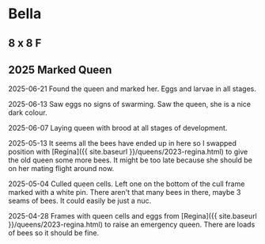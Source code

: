 # Bella

## 8 x 8 F

## 2025 Marked Queen

2025-06-21 Found the queen and marked her.  Eggs and larvae in all stages.

2025-06-13 Saw eggs no signs of swarming.  Saw the queen, she is a nice dark colour.

2025-06-07 Laying queen with brood at all stages of development.

2025-05-13 It seems all the bees have ended up in here so I swapped position with [Regina]({{ site.baseurl }}/queens/2023-regina.html) to give the old queen some more bees.  It might be too late because she should be on her mating flight around now.

2025-05-04 Culled queen cells.  Left one on the bottom of the cull frame marked with a white pin.  There aren't that many bees in there, maybe 3 seams of bees.  It could easily be just a nuc.

2025-04-28 Frames with queen cells and eggs from [Regina]({{ site.baseurl }}/queens/2023-regina.html) to raise an emergency queen.  There are loads of bees so it should be fine.
